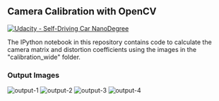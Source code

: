 ## Camera Calibration with OpenCV
[![Udacity - Self-Driving Car NanoDegree](https://s3.amazonaws.com/udacity-sdc/github/shield-carnd.svg)](http://www.udacity.com/drive)


The IPython notebook in this repository contains code to calculate the camera matrix and distortion coefficients using the images in the "calibration_wide" folder.

### Output Images

![output-1](https://user-images.githubusercontent.com/34116562/49001469-c486a100-f182-11e8-8145-b2370d7d18f2.png)
![output-2](https://user-images.githubusercontent.com/34116562/49001471-c6506480-f182-11e8-9c54-41b073926edc.png)
![output-3](https://user-images.githubusercontent.com/34116562/49001474-c7819180-f182-11e8-8a5a-2d43d1f10d4d.png)
![output-4](https://user-images.githubusercontent.com/34116562/49001476-c8b2be80-f182-11e8-9f62-427d034a6d4a.png)
